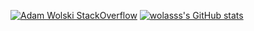[![Adam Wolski StackOverflow](https://github-readme-stackoverflow.vercel.app/?userID=1326271)](https://stackoverflow.com/users/1326271/adam-wolski)
[![wolasss's GitHub stats](https://github-readme-stats.vercel.app/api?username=wolasss&count_private=true&show_icons=true)](https://github.com/anuraghazra/github-readme-stats)
